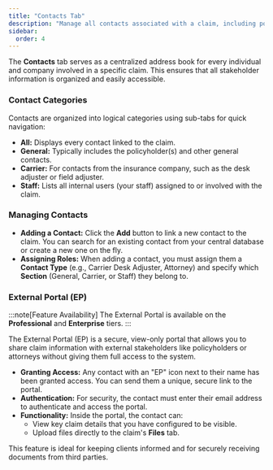 ```yaml
---
title: "Contacts Tab"
description: "Manage all contacts associated with a claim, including policyholders, staff, carriers, and other third parties."
sidebar:
  order: 4
---
```


The **Contacts** tab serves as a centralized address book for every individual and company involved in a specific claim. This ensures that all stakeholder information is organized and easily accessible.

### Contact Categories

Contacts are organized into logical categories using sub-tabs for quick navigation:
- **All:** Displays every contact linked to the claim.
- **General:** Typically includes the policyholder(s) and other general contacts.
- **Carrier:** For contacts from the insurance company, such as the desk adjuster or field adjuster.
- **Staff:** Lists all internal users (your staff) assigned to or involved with the claim.

### Managing Contacts

- **Adding a Contact:** Click the **Add** button to link a new contact to the claim. You can search for an existing contact from your central database or create a new one on the fly.
- **Assigning Roles:** When adding a contact, you must assign them a **Contact Type** (e.g., Carrier Desk Adjuster, Attorney) and specify which **Section** (General, Carrier, or Staff) they belong to.

### External Portal (EP)

:::note[Feature Availability]
The External Portal is available on the **Professional** and **Enterprise** tiers.
:::

The External Portal (EP) is a secure, view-only portal that allows you to share claim information with external stakeholders like policyholders or attorneys without giving them full access to the system.

- **Granting Access:** Any contact with an "EP" icon next to their name has been granted access. You can send them a unique, secure link to the portal.
- **Authentication:** For security, the contact must enter their email address to authenticate and access the portal.
- **Functionality:** Inside the portal, the contact can:
    - View key claim details that you have configured to be visible.
    - Upload files directly to the claim's **Files** tab.

This feature is ideal for keeping clients informed and for securely receiving documents from third parties.